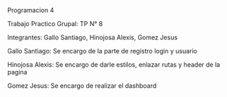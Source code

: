 Programacion 4

Trabajo Practico Grupal: TP N° 8

Integrantes: Gallo Santiago, Hinojosa Alexis, Gomez Jesus


Gallo Santiago: Se encargo de la parte de registro login y usuario

Hinojosa Alexis: Se encargo de darle estilos, enlazar rutas y header de la pagina

Gomez Jesus: Se encargo de realizar el dashboard